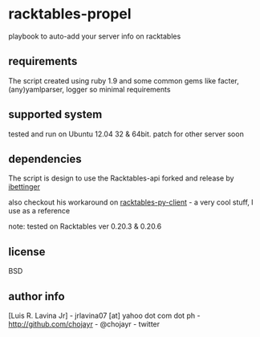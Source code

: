 # racktables-propel

playbook to auto-add your server info on racktables


## requirements

The script created using ruby 1.9 and some common gems like facter, (any)yamlparser, logger so minimal requirements

## supported system

tested and run on Ubuntu 12.04 32 & 64bit. patch for other server soon

## dependencies

The script is design to use the Racktables-api forked and release by [ibettinger](https://github.com/ibettinger/racktables) 

also checkout his workaround on [racktables-py-client](https://github.com/ibettinger/racktables-py-client) - a very cool stuff, I use as a reference

note: tested on Racktables ver 0.20.3 & 0.20.6


## license

BSD

## author info

[Luis R. Lavina Jr] - jrlavina07 [at] yahoo dot com dot ph
                    - http://github.com/chojayr
		    - @chojayr - twitter

 


